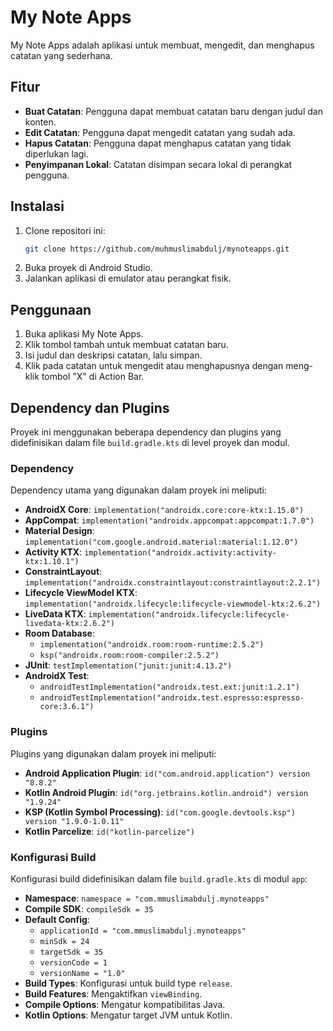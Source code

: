 # My Note Apps

My Note Apps adalah aplikasi untuk membuat, mengedit, dan menghapus catatan yang sederhana.

## Fitur

- **Buat Catatan**: Pengguna dapat membuat catatan baru dengan judul dan konten.
- **Edit Catatan**: Pengguna dapat mengedit catatan yang sudah ada.
- **Hapus Catatan**: Pengguna dapat menghapus catatan yang tidak diperlukan lagi.
- **Penyimpanan Lokal**: Catatan disimpan secara lokal di perangkat pengguna.

## Instalasi

1. Clone repositori ini:
    ```bash
    git clone https://github.com/muhmuslimabdulj/mynoteapps.git
    ```
2. Buka proyek di Android Studio.
3. Jalankan aplikasi di emulator atau perangkat fisik.

## Penggunaan

1. Buka aplikasi My Note Apps.
2. Klik tombol tambah untuk membuat catatan baru.
3. Isi judul dan deskripsi catatan, lalu simpan.
4. Klik pada catatan untuk mengedit atau menghapusnya dengan meng-klik tombol "X" di Action Bar.

## Dependency dan Plugins

Proyek ini menggunakan beberapa dependency dan plugins yang didefinisikan dalam file `build.gradle.kts` di level proyek dan modul.

### Dependency

Dependency utama yang digunakan dalam proyek ini meliputi:

- **AndroidX Core**: `implementation("androidx.core:core-ktx:1.15.0")`
- **AppCompat**: `implementation("androidx.appcompat:appcompat:1.7.0")`
- **Material Design**: `implementation("com.google.android.material:material:1.12.0")`
- **Activity KTX**: `implementation("androidx.activity:activity-ktx:1.10.1")`
- **ConstraintLayout**: `implementation("androidx.constraintlayout:constraintlayout:2.2.1")`
- **Lifecycle ViewModel KTX**: `implementation("androidx.lifecycle:lifecycle-viewmodel-ktx:2.6.2")`
- **LiveData KTX**: `implementation("androidx.lifecycle:lifecycle-livedata-ktx:2.6.2")`
- **Room Database**: 
  - `implementation("androidx.room:room-runtime:2.5.2")`
  - `ksp("androidx.room:room-compiler:2.5.2")`
- **JUnit**: `testImplementation("junit:junit:4.13.2")`
- **AndroidX Test**: 
  - `androidTestImplementation("androidx.test.ext:junit:1.2.1")`
  - `androidTestImplementation("androidx.test.espresso:espresso-core:3.6.1")`

### Plugins

Plugins yang digunakan dalam proyek ini meliputi:

- **Android Application Plugin**: `id("com.android.application") version "8.8.2"`
- **Kotlin Android Plugin**: `id("org.jetbrains.kotlin.android") version "1.9.24"`
- **KSP (Kotlin Symbol Processing)**: `id("com.google.devtools.ksp") version "1.9.0-1.0.11"`
- **Kotlin Parcelize**: `id("kotlin-parcelize")`

### Konfigurasi Build

Konfigurasi build didefinisikan dalam file `build.gradle.kts` di modul `app`:

- **Namespace**: `namespace = "com.mmuslimabdulj.mynoteapps"`
- **Compile SDK**: `compileSdk = 35`
- **Default Config**:
  - `applicationId = "com.mmuslimabdulj.mynoteapps"`
  - `minSdk = 24`
  - `targetSdk = 35`
  - `versionCode = 1`
  - `versionName = "1.0"`
- **Build Types**: Konfigurasi untuk build type `release`.
- **Build Features**: Mengaktifkan `viewBinding`.
- **Compile Options**: Mengatur kompatibilitas Java.
- **Kotlin Options**: Mengatur target JVM untuk Kotlin.
